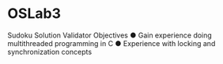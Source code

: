 # OSLab3
Sudoku Solution Validator Objectives ● Gain experience doing multithreaded programming in C ● Experience with locking and synchronization concepts
